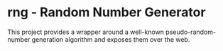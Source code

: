 # rng - Random Number Generator

This project provides a wrapper around a well-known pseudo-random-number generation algorithm and exposes them over the web.
